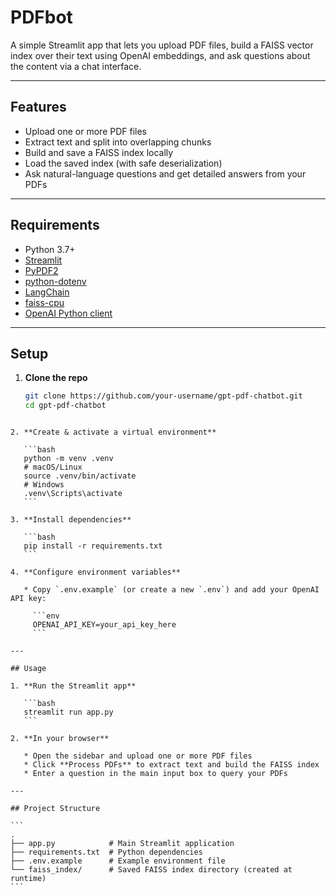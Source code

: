 
# PDFbot

A simple Streamlit app that lets you upload PDF files, build a FAISS vector index over their text using OpenAI embeddings, and ask questions about the content via a chat interface.

---

## Features

- Upload one or more PDF files
- Extract text and split into overlapping chunks
- Build and save a FAISS index locally
- Load the saved index (with safe deserialization)
- Ask natural-language questions and get detailed answers from your PDFs

---

## Requirements

- Python 3.7+
- [Streamlit](https://streamlit.io/)
- [PyPDF2](https://pypi.org/project/PyPDF2/)
- [python-dotenv](https://pypi.org/project/python-dotenv/)
- [LangChain](https://pypi.org/project/langchain/)
- [faiss-cpu](https://pypi.org/project/faiss-cpu/)
- [OpenAI Python client](https://pypi.org/project/openai/)

---

## Setup

1. **Clone the repo**  
   ```bash
   git clone https://github.com/your-username/gpt-pdf-chatbot.git
   cd gpt-pdf-chatbot
````

2. **Create & activate a virtual environment**

   ```bash
   python -m venv .venv
   # macOS/Linux
   source .venv/bin/activate
   # Windows
   .venv\Scripts\activate
   ```

3. **Install dependencies**

   ```bash
   pip install -r requirements.txt
   ```

4. **Configure environment variables**

   * Copy `.env.example` (or create a new `.env`) and add your OpenAI API key:

     ```env
     OPENAI_API_KEY=your_api_key_here
     ```

---

## Usage

1. **Run the Streamlit app**

   ```bash
   streamlit run app.py
   ```

2. **In your browser**

   * Open the sidebar and upload one or more PDF files
   * Click **Process PDFs** to extract text and build the FAISS index
   * Enter a question in the main input box to query your PDFs

---

## Project Structure

```
.
├── app.py            # Main Streamlit application
├── requirements.txt  # Python dependencies
├── .env.example      # Example environment file
└── faiss_index/      # Saved FAISS index directory (created at runtime)
```
